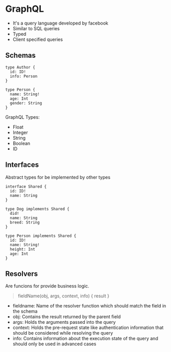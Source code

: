 # GraphQL

- It's a query language developed by facebook
- Similar to SQL queries
- Typed
- Client specified queries

## Schemas

```
type Author {
  id: ID!
  info: Person
}

type Person {
  name: String!
  age: Int
  gender: String
}
```

GraphQL Types:
- Float
- Integer
- String
- Boolean
- ID

## Interfaces

Abstract types for be implemented by other types

```
interface Shared {
  id: ID!
  name: String
}

type Dog implements Shared {
  did!
  name: String
  breed: String
}

type Person implements Shared {
  id: ID!
  name: String!
  height: Int
  age: Int
}
```

## Resolvers

Are funcions for provide business logic.

> fieldName(obj, args, context, info) { result }

- fieldname: Name of the resolver function which should match the field in the schema
- obj: Contains the result returned by the parent field
- args: Holds the arguments passed into the query
- context: Holds the pre-request state like authentication information that should be considered while resolving the query
- info: Contains information about the execution state of the query and should only be used in advanced cases

